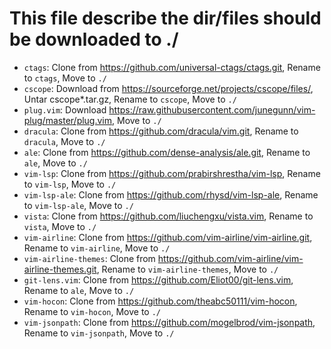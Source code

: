 # This file describe the dir/files should be downloaded to ./
- `ctags`: Clone from https://github.com/universal-ctags/ctags.git, Rename to `ctags`, Move to `./`
- `cscope`: Download from https://sourceforge.net/projects/cscope/files/, Untar cscope*.tar.gz, Rename to `cscope`, Move to `./`
- `plug.vim`: Download https://raw.githubusercontent.com/junegunn/vim-plug/master/plug.vim, Move to `./`
- `dracula`: Clone from https://github.com/dracula/vim.git, Rename to `dracula`, Move to `./`
- `ale`: Clone from https://github.com/dense-analysis/ale.git, Rename to `ale`, Move to `./`
- `vim-lsp`: Clone from https://github.com/prabirshrestha/vim-lsp, Rename to `vim-lsp`, Move to `./`
- `vim-lsp-ale`: Clone from https://github.com/rhysd/vim-lsp-ale, Rename to `vim-lsp-ale`, Move to `./`
- `vista`: Clone from https://github.com/liuchengxu/vista.vim, Rename to `vista`, Move to `./`
- `vim-airline`: Clone from https://github.com/vim-airline/vim-airline.git, Rename to `vim-airline`, Move to `./`
- `vim-airline-themes`: Clone from https://github.com/vim-airline/vim-airline-themes.git, Rename to `vim-airline-themes`, Move to `./`
- `git-lens.vim`: Clone from https://github.com/Eliot00/git-lens.vim, Rename to `ale`, Move to `./`
- `vim-hocon`: Clone from https://github.com/theabc50111/vim-hocon, Rename to `vim-hocon`, Move to `./`
- `vim-jsonpath`: Clone from https://github.com/mogelbrod/vim-jsonpath, Rename to `vim-jsonpath`, Move to `./`
